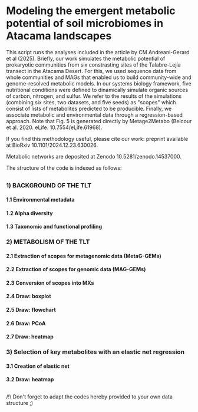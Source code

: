 # Modeling the emergent metabolic potential of soil microbiomes in Atacama landscapes

This script runs the analyses included in the article by CM Andreani-Gerard et al (2025).
Briefly, our work simulates the metabolic potential of prokaryotic communities from six constrasting sites of the Talabre-Lejía transect in the Atacama Desert.
For this, we used sequence data from whole communities and MAGs that enabled us to build community-wide and genome-resolved metabolic models.
In our systems biology framework, five nutritional conditions were defined to dinamically simulate organic sources of carbon, nitrogen, and sulfur. 
We refer to the results of the simulations (combining six sites, two datasets, and five seeds) as "scopes" which consist of lists of metabolites predicted to be producible.
Finally, we associate metabolic and environmental data through a regression-based approach.
Note that Fig. 5 is generated directly by Metage2Metabo (Belcour et al. 2020. eLife. 10.7554/eLife.61968).

If you find this methodology useful, please cite our work: preprint available at BioRxiv 10.1101/2024.12.23.630026.

Metabolic networks are deposited at Zenodo 10.5281/zenodo.14537000.

The structure of the code is indexed as follows:

## 
### 1) BACKGROUND OF THE TLT
####    1.1 Environmental metadata
####    1.2 Alpha diversity
####    1.3 Taxonomic and functional profiling
### 2) METABOLISM OF THE TLT
####    2.1 Extraction of scopes for metagenomic data (MetaG-GEMs)
####    2.2 Extraction of scopes for genomic data (MAG-GEMs)
####    2.3 Conversion of scopes into MXs
####    2.4 Draw: boxplot
####    2.5 Draw: flowchart
####    2.6 Draw: PCoA
####    2.7 Draw: heatmap
### 3) Selection of key metabolites with an elastic net regression 
####    3.1 Creation of elastic net
####    3.2 Draw: heatmap
## 
/!\ Don't forget to adapt the codes hereby provided to your own data structure ;)
